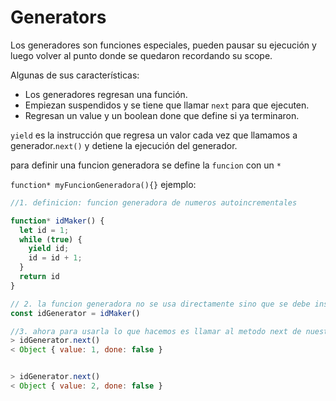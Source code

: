 # Generators

Los generadores son funciones especiales, pueden pausar su ejecución y luego volver al punto donde se quedaron recordando su scope.

Algunas de sus características:

- Los generadores regresan una función.
- Empiezan suspendidos y se tiene que llamar `next` para que ejecuten.
- Regresan un value y un boolean done que define si ya terminaron.

`yield` es la instrucción que regresa un valor cada vez que llamamos a generador.`next()` y detiene la ejecución del generador.

para definir una funcion generadora se define la `funcion` con un `*`

`function* myFuncionGeneradora(){}`
ejemplo:

```js
//1. definicion: funcion generadora de numeros autoincrementales

function* idMaker() {
  let id = 1;
  while (true) {
    yield id;
    id = id + 1;
  }
  return id
}

// 2. la funcion generadora no se usa directamente sino que se debe instanciar, y luego usar el metodo next
const idGenerator = idMaker()

//3. ahora para usarla lo que hacemos es llamar al metodo next de nuestra instancia 
> idGenerator.next()
< Object { value: 1, done: false }


> idGenerator.next()
< Object { value: 2, done: false }


```
